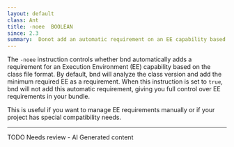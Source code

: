 ```yaml
---
layout: default
class: Ant
title: -noee  BOOLEAN
since: 2.3
summary:  Donot add an automatic requirement on an EE capability based on the class format.
---
```


The `-noee` instruction controls whether bnd automatically adds a requirement for an Execution Environment (EE) capability based on the class file format. By default, bnd will analyze the class version and add the minimum required EE as a requirement. When this instruction is set to `true`, bnd will not add this automatic requirement, giving you full control over EE requirements in your bundle.

This is useful if you want to manage EE requirements manually or if your project has special compatibility needs.


<hr />
TODO Needs review - AI Generated content